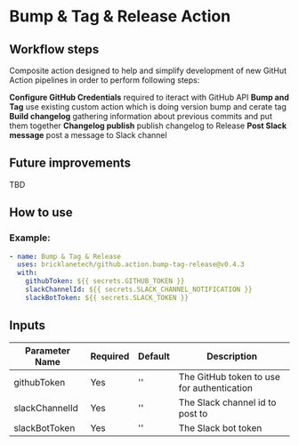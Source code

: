 # Bump & Tag & Release Action

## Workflow steps

Composite action designed to help and simplify development of new GitHut Action pipelines in order to perform following steps:

**Configure GitHub Credentials** required to iteract with GitHub API
**Bump and Tag** use existing custom action which is doing version bump and cerate tag
**Build changelog** gathering information about previous commits and put them together
**Changelog publish** publish changelog to Release
**Post Slack message** post a message to Slack channel

## Future improvements

TBD

## How to use

### Example:

```yml
- name: Bump & Tag & Release
  uses: bricklanetech/github.action.bump-tag-release@v0.4.3
  with:
    githubToken: ${{ secrets.GITHUB_TOKEN }}
    slackChannelId: ${{ secrets.SLACK_CHANNEL_NOTIFICATION }}
    slackBotToken: ${{ secrets.SLACK_TOKEN }}
```

## Inputs

| Parameter Name | Required | Default | Description                                |
| -------------- | -------- | ------- | ------------------------------------------ |
| githubToken    | Yes      | ''      | The GitHub token to use for authentication |
| slackChannelId | Yes      | ''      | The Slack channel id to post to            |
| slackBotToken  | Yes      | ''      | The Slack bot token                        |
